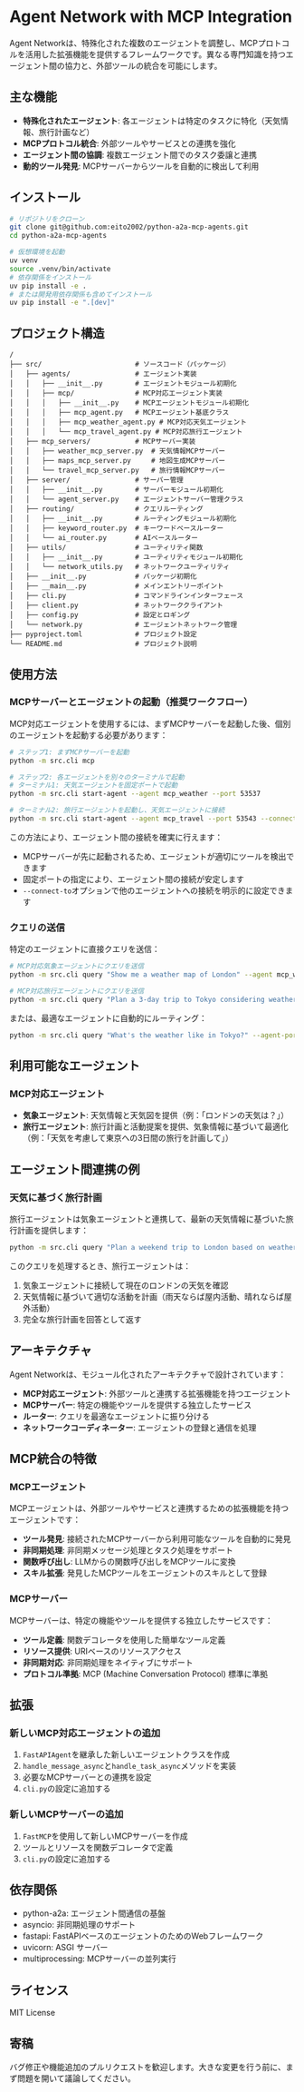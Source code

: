 # Agent Network with MCP Integration

Agent Networkは、特殊化された複数のエージェントを調整し、MCPプロトコルを活用した拡張機能を提供するフレームワークです。異なる専門知識を持つエージェント間の協力と、外部ツールの統合を可能にします。

## 主な機能

- **特殊化されたエージェント**: 各エージェントは特定のタスクに特化（天気情報、旅行計画など）
- **MCPプロトコル統合**: 外部ツールやサービスとの連携を強化
- **エージェント間の協調**: 複数エージェント間でのタスク委譲と連携
- **動的ツール発見**: MCPサーバーからツールを自動的に検出して利用

## インストール

```bash
# リポジトリをクローン
git clone git@github.com:eito2002/python-a2a-mcp-agents.git
cd python-a2a-mcp-agents

# 仮想環境を起動
uv venv
source .venv/bin/activate
# 依存関係をインストール
uv pip install -e .
# または開発用依存関係も含めてインストール
uv pip install -e ".[dev]"
```

## プロジェクト構造

```
/
├── src/                       # ソースコード（パッケージ）
│   ├── agents/                # エージェント実装
│   │   ├── __init__.py        # エージェントモジュール初期化
│   │   ├── mcp/               # MCP対応エージェント実装
│   │   │   ├── __init__.py    # MCPエージェントモジュール初期化
│   │   │   ├── mcp_agent.py   # MCPエージェント基底クラス
│   │   │   ├── mcp_weather_agent.py # MCP対応天気エージェント
│   │   │   └── mcp_travel_agent.py # MCP対応旅行エージェント
│   ├── mcp_servers/           # MCPサーバー実装
│   │   ├── weather_mcp_server.py  # 天気情報MCPサーバー
│   │   ├── maps_mcp_server.py     # 地図生成MCPサーバー
│   │   └── travel_mcp_server.py   # 旅行情報MCPサーバー
│   ├── server/                # サーバー管理
│   │   ├── __init__.py        # サーバーモジュール初期化
│   │   └── agent_server.py    # エージェントサーバー管理クラス
│   ├── routing/               # クエリルーティング
│   │   ├── __init__.py        # ルーティングモジュール初期化
│   │   ├── keyword_router.py  # キーワードベースルーター
│   │   └── ai_router.py       # AIベースルーター
│   ├── utils/                 # ユーティリティ関数
│   │   ├── __init__.py        # ユーティリティモジュール初期化
│   │   └── network_utils.py   # ネットワークユーティリティ
│   ├── __init__.py            # パッケージ初期化
│   ├── __main__.py            # メインエントリーポイント
│   ├── cli.py                 # コマンドラインインターフェース
│   ├── client.py              # ネットワーククライアント
│   ├── config.py              # 設定とロギング
│   └── network.py             # エージェントネットワーク管理
├── pyproject.toml             # プロジェクト設定
└── README.md                  # プロジェクト説明
```

## 使用方法

### MCPサーバーとエージェントの起動（推奨ワークフロー）

MCP対応エージェントを使用するには、まずMCPサーバーを起動した後、個別のエージェントを起動する必要があります：

```bash
# ステップ1: まずMCPサーバーを起動
python -m src.cli mcp

# ステップ2: 各エージェントを別々のターミナルで起動
# ターミナル1: 天気エージェントを固定ポートで起動
python -m src.cli start-agent --agent mcp_weather --port 53537

# ターミナル2: 旅行エージェントを起動し、天気エージェントに接続
python -m src.cli start-agent --agent mcp_travel --port 53543 --connect-to weather:53537
```

この方法により、エージェント間の接続を確実に行えます：
- MCPサーバーが先に起動されるため、エージェントが適切にツールを検出できます
- 固定ポートの指定により、エージェント間の接続が安定します
- `--connect-to`オプションで他のエージェントへの接続を明示的に設定できます

### クエリの送信

特定のエージェントに直接クエリを送信：

```bash
# MCP対応気象エージェントにクエリを送信
python -m src.cli query "Show me a weather map of London" --agent mcp_weather --agent-ports mcp_weather:53537

# MCP対応旅行エージェントにクエリを送信
python -m src.cli query "Plan a 3-day trip to Tokyo considering weather" --agent mcp_travel --agent-ports mcp_travel:53543
```

または、最適なエージェントに自動的にルーティング：

```bash
python -m src.cli query "What's the weather like in Tokyo?" --agent-ports mcp_weather:53537 mcp_travel:53543
```

## 利用可能なエージェント

### MCP対応エージェント

- **気象エージェント**: 天気情報と天気図を提供（例：「ロンドンの天気は？」）
- **旅行エージェント**: 旅行計画と活動提案を提供、気象情報に基づいて最適化（例：「天気を考慮して東京への3日間の旅行を計画して」）

## エージェント間連携の例

### 天気に基づく旅行計画

旅行エージェントは気象エージェントと連携して、最新の天気情報に基づいた旅行計画を提供します：

```bash
python -m src.cli query "Plan a weekend trip to London based on weather" --agent mcp_travel --agent-ports mcp_travel:53543 mcp_weather:53537
```

このクエリを処理するとき、旅行エージェントは：

1. 気象エージェントに接続して現在のロンドンの天気を確認
2. 天気情報に基づいて適切な活動を計画（雨天ならば屋内活動、晴れならば屋外活動）
3. 完全な旅行計画を回答として返す

## アーキテクチャ

Agent Networkは、モジュール化されたアーキテクチャで設計されています：

- **MCP対応エージェント**: 外部ツールと連携する拡張機能を持つエージェント
- **MCPサーバー**: 特定の機能やツールを提供する独立したサービス
- **ルーター**: クエリを最適なエージェントに振り分ける
- **ネットワークコーディネーター**: エージェントの登録と通信を処理

## MCP統合の特徴

### MCPエージェント

MCPエージェントは、外部ツールやサービスと連携するための拡張機能を持つエージェントです：

- **ツール発見**: 接続されたMCPサーバーから利用可能なツールを自動的に発見
- **非同期処理**: 非同期メッセージ処理とタスク処理をサポート
- **関数呼び出し**: LLMからの関数呼び出しをMCPツールに変換
- **スキル拡張**: 発見したMCPツールをエージェントのスキルとして登録

### MCPサーバー

MCPサーバーは、特定の機能やツールを提供する独立したサービスです：

- **ツール定義**: 関数デコレータを使用した簡単なツール定義
- **リソース提供**: URIベースのリソースアクセス
- **非同期対応**: 非同期処理をネイティブにサポート
- **プロトコル準拠**: MCP (Machine Conversation Protocol) 標準に準拠

## 拡張

### 新しいMCP対応エージェントの追加

1. `FastAPIAgent`を継承した新しいエージェントクラスを作成
2. `handle_message_async`と`handle_task_async`メソッドを実装
3. 必要なMCPサーバーとの連携を設定
4. `cli.py`の設定に追加する

### 新しいMCPサーバーの追加

1. `FastMCP`を使用して新しいMCPサーバーを作成
2. ツールとリソースを関数デコレータで定義
3. `cli.py`の設定に追加する

## 依存関係

- python-a2a: エージェント間通信の基盤
- asyncio: 非同期処理のサポート
- fastapi: FastAPIベースのエージェントのためのWebフレームワーク
- uvicorn: ASGI サーバー
- multiprocessing: MCPサーバーの並列実行

## ライセンス

MIT License

## 寄稿

バグ修正や機能追加のプルリクエストを歓迎します。大きな変更を行う前に、まず問題を開いて議論してください。